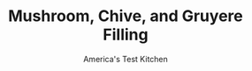 ---
layout: ../../layouts/MarkdownPostLayout.astro
title: Mushroom, Chive, and Gruyere Filling
author: America's Test Kitchen
pubDate: 2023-03-15
description: "What looks like a muffin but tastes like an omelet? And where has this delicious and handy recipe been all our lives?"
image_url: https://res.cloudinary.com/hksqkdlah/image/upload/ar_1:1,c_fill,dpr_2.0,f_auto,fl_lossy.progressive.strip_profile,g_faces:auto,q_auto:low,w_344/10875_sfs-fritattabreakfastmuffin-mushroom-gruyere-3
tags: ["Cheese","Vegetables","Cook's Extras"]
calories: 1216
protein: 5
carbohydrates: 5
fats: 
fiber: 
ingredients: ["2 tablespoons, olive oil","10 ounces, cremini mushrooms, trimmed and sliced thin","8 ounces, Yukon Gold potatoes, unpeeled, quartered lengthwise and sliced thin","1 , large onion, chopped fine","1/2 teaspoon, salt","2 , garlic cloves, minced","6 ounces, Gruyere cheese, shredded (1 1/2 cups)","3 tablespoons, minced fresh chives"]
serves: 12
time: "40 minutes"
instructions: ["Heat oil in 12-inch nonstick skillet over medium heat until shimmering. Add mushrooms, potatoes, onion, and salt and cook, stirring occasionally, until potatoes are tender, 10 to 15 minutes. Stir in garlic and cook until fragrant, about 30 seconds. Transfer to bowl and let cool for 15 minutes. Stir in Gruyere and chives."]
nutrition: ["218 mg Potassium","125 mg Phosphorus","147 mg Calcium","13 mg Magnesium","167 mg Sodium","6 g Fat","1 mg Niacin (B3)","3 g Monounsaturated","5 mg Vitamin C","14 mg Cholesterol","2 g Saturated","13 µg Folate (food)","1 g Sugars","3 µg Vitamin K","53 g Water","5 g Carbs","13 µg Folate equivalent (total)","5 g Protein","38 µg Vitamin A","101 kcal Energy","1216 calories"]
notes: "Use this filling in our&nbsp;Muffin Tin Frittatas."
---